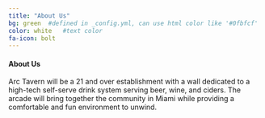 ```yaml
---
title: "About Us"
bg: green  #defined in _config.yml, can use html color like '#0fbfcf'
color: white   #text color
fa-icon: bolt
---
```


#### About Us

Arc Tavern will be a 21 and over establishment with a wall dedicated to a high-tech self-serve drink system serving beer, wine, and ciders. The arcade will bring together the community in Miami while providing a comfortable and fun environment to unwind.